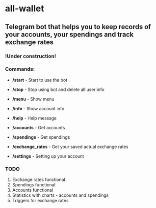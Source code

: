 # all-wallet

## Telegram bot that helps you to keep records of your accounts, your spendings and track exchange rates

### **!Under construction!**

### Commands:
- **/start** - Start to use the bot
- **/stop** - Stop using bot and delete all user info
- **/menu** - Show menu
- **/info** - Show account info
- **/help** - Help message

- **/accounts** - Get accounts
- **/spendings** - Get spendings
- **/exchange_rates** - Get your saved actual exchange rates
- **/settings** - Setting up your account

### TODO
1. Exchange rates functional
2. Spendings functional
3. Accounts functional
4. Statistics with charts - accounts and spendings
5. Triggers for exchange rates